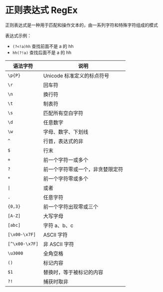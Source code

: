 # 正则表达式 RegEx

正则表达式是一种用于匹配和操作文本的，由一系列字符和特殊字符组成的模式

表达式示例：

- `(?<!a)hh` 查找前面不是 a 的 hh
- `hh(?!a)` 查找后面不是 a 的 hh

|语法字符|说明|
|-|-|
|`\p{P}`|Unicode 标准定义的标点符号|
|`\r`|回车符|
|`\n`|换行符|
|`\t`|制表符|
|`\s`|匹配所有空白字符|
|`\d`|任意数字|
|`\w`|字母、数字、下划线|
|`^`|行首，表达式的非|
|`$`|行末|
|`+`|前一个字符一或多个|
|`?`|前一个字符零或一个，非贪婪限定符|
|`*`|前一个字符零或多个|
|`\|`|或者|
|`.`|任意字符|
|`{0,3}`|前一个字符出现零或三个|
|`[A-Z]`|大写字母|
|`[abc]`|字符 a、b、c|
|`[\x00-\x7F]`|ASCII 字符|
|`[^\x00-\x7F]`|非 ASCII 字符|
|`\u3000`|全角空格|
|`()`|标记内容|
|`$1`|替换时，等于被标记的内容|
|`?!`|捕获时取非|
